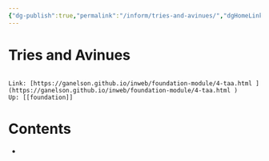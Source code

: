 ```yaml
---
{"dg-publish":true,"permalink":"/inform/tries-and-avinues/","dgHomeLink":true,"dgPassFrontmatter":false}
---
```


# Tries and Avinues
```ad-info

Link: [https://ganelson.github.io/inweb/foundation-module/4-taa.html ](https://ganelson.github.io/inweb/foundation-module/4-taa.html )
Up: [[foundation]]
```

# Contents
- 